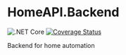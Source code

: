 # HomeAPI.Backend
![.NET Core](https://github.com/chwun/HomeAPI.Backend/workflows/.NET%20Core/badge.svg) [![Coverage Status](https://coveralls.io/repos/github/chwun/HomeAPI.Backend/badge.svg?branch=master)](https://coveralls.io/github/chwun/HomeAPI.Backend?branch=master)

Backend for home automation
